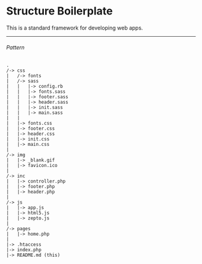 Structure Boilerplate
=====================

This is a standard framework for developing web apps.

---


###### Pattern

    .
    /-> css
    |   /-> fonts
    |   /-> sass
    |   |   |-> config.rb
    |   |   |-> fonts.sass
    |   |   |-> footer.sass
    |   |   |-> header.sass
    |   |   |-> init.sass
    |   |   |-> main.sass
    |   |  
    |   |-> fonts.css
    |   |-> footer.css
    |   |-> header.css
    |   |-> init.css
    |   |-> main.css
    |   
    /-> img
    |   |-> _blank.gif
    |   |-> favicon.ico
    |
    /-> inc
    |   |-> controller.php
    |   |-> footer.php
    |   |-> header.php
    |
    /-> js
    |   |-> app.js
    |   |-> html5.js
    |   |-> zepto.js
    |
    /-> pages
    |   |-> home.php
    |
    |-> .htaccess
    |-> index.php
    |-> README.md (this)